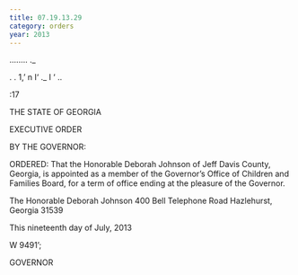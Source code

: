 ```yaml
---
title: 07.19.13.29
category: orders
year: 2013
---
```

........ ._

       

. .
1,’ n
I‘ ._ I ‘
..

 :17



   

THE STATE OF GEORGIA

EXECUTIVE ORDER

BY THE GOVERNOR:

ORDERED: That the Honorable Deborah Johnson of Jeff Davis County,
Georgia, is appointed as a member of the Governor’s Office of
Children and Families Board, for a term of office ending at the
pleasure of the Governor.

The Honorable Deborah Johnson
400 Bell Telephone Road
Hazlehurst, Georgia 31539

This nineteenth day of July, 2013

W 9491’;

GOVERNOR


